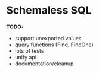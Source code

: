 # Schemaless SQL

__TODO:__
* support unexported values
* query functions (Find, FindOne)
* lots of tests
* unify api
* documentation/cleanup

